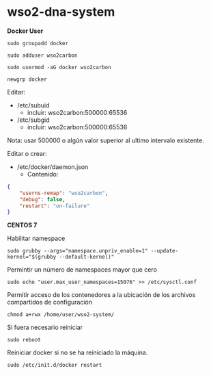 # wso2-dna-system

**Docker User**


`
sudo groupadd docker
`

`
sudo adduser wso2carbon 
`

`
sudo usermod -aG docker wso2carbon
`

`
newgrp docker 
`

Editar:
  - /etc/subuid
    * incluir: wso2carbon:500000:65536 
  - /etc/subgid
    * incluir: wso2carbon:500000:65536

Nota: usar 500000 o algún valor superior al ultimo intervalo existente.

Editar o crear:
  - /etc/docker/daemon.json
    * Contenido:
```JSON
{
    "userns-remap": "wso2carbon",
    "debug": false,
    "restart": "on-failure"
}
```
**CENTOS 7**

Habilitar namespace

`
sudo grubby --args="namespace.unpriv_enable=1" --update-kernel="$(grubby --default-kernel)"
`

Permintir un número de namespaces mayor que cero

`
sudo echo "user.max_user_namespaces=15076" >> /etc/sysctl.conf
`

Permitir acceso de los contenedores a la ubicación de los archivos compartidos de configuración

`
chmod a+rwx /home/user/wso2-system/
`

Si fuera necesario reiniciar

`
sudo reboot
`

Reiniciar docker si no se ha reiniciado la máquina.

`
sudo /etc/init.d/docker restart
`

